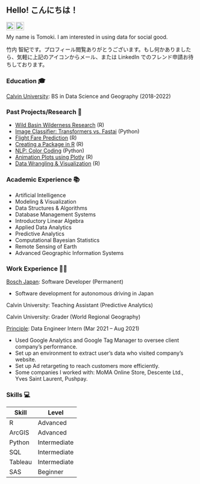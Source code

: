 ## Hello! こんにちは！

<a href="https://www.linkedin.com/in/tomoki-takeuchi/">
  <img align="left" alt="Tom's LinkedIN" width="22px" src="https://raw.githubusercontent.com/peterthehan/peterthehan/master/assets/linkedin.svg" />
</a>
<!-- Email -->
  <a href="mailto:tomoki.takeuchi.0414@gmail.com">
   <img align="left" alt="Tom's email" width="22px" src="http://www.iconarchive.com/download/i95298/dtafalonso/android-l/Gmail.ico" />
  </a>

<br />
<p>

My name is Tomoki. I am interested in using data for social good.

竹内 智紀です。プロフィール閲覧ありがとうございます。もし何かありましたら、気軽に上記のアイコンからメール、または LinkedIn でのフレンド申請お待ちしております。
</p>

### Education 🎓

[Calvin University](https://calvin.edu): BS in Data Science and Geography (2018-2022)

### Past Projects/Research 📖

- [Wild Basin Wilderness Research](https://github.com/tt35/Wild-Basin-Wilderness-Project) (R)
- [Image Classifier: Transformers vs. Fastai](https://github.com/tt35/AI_Tranformers_vs_Fastai) (Python)
- [Flight Fare Prediction](https://github.com/tt35/Flight_Fare_Prediction) (R)
- [Creating a Package in R](https://github.com/tt35/regexcite) (R)
- [NLP: Color Coding](https://github.com/tt35/NLP_highlighting) (Python)
- [Animation Plots using Plotly](https://github.com/tt35/ds303-s22-projects) (R)
- [Data Wrangling & Visualization](https://github.com/tt35/Data_Visualization) (R)

### Academic Experience 📚
- Artificial Intelligence
- Modeling & Visualization
- Data Structures & Algorithms
- Database Management Systems
- Introductory Linear Algebra
- Applied Data Analytics
- Predictive Analytics
- Computational Bayesian Statistics
- Remote Sensing of Earth
- Advanced Geographic Information Systems

### Work Experience 👨‍💻
[Bosch Japan](https://corporate.bosch.co.jp/): Software Developer (Permanent)
- Software development for autonomous driving in Japan

Calvin University: Teaching Assistant (Predictive Analytics)

Calvin University: Grader (World Regional Geography)

[Principle](https://www.principle-c.com/): Data Engineer Intern (Mar 2021 – Aug 2021)
- Used Google Analytics and Google Tag Manager to oversee client company’s performance.
- Set up an environment to extract user’s data who visited company’s website.
- Set up Ad retargeting to reach customers more efficiently.
- Some companies I worked with: MoMA Online Store, Descente Ltd., Yves Saint Laurent, Pushpay.

### Skills 💻

<!-- Guestbook -->
| Skill             | Level        	|
|------------------	|--------------	|
| R                	| Advanced     	|
| ArcGIS            | Advanced      |    
| Python           	| Intermediate 	|
| SQL              	| Intermediate 	|
| Tableau         	| Intermediate 	|
| SAS               | Beginner      |

